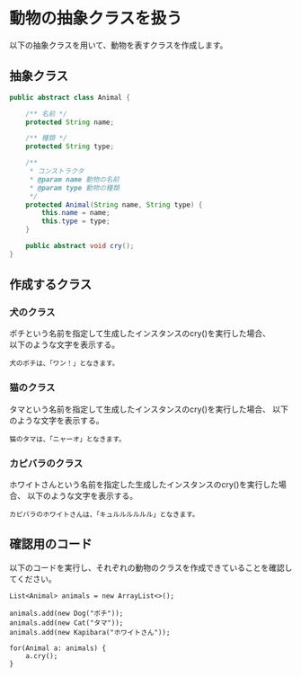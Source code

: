 # 動物の抽象クラスを扱う

以下の抽象クラスを用いて、動物を表すクラスを作成します。

## 抽象クラス

```java
public abstract class Animal {

    /** 名前 */
    protected String name;

    /** 種類 */
    protected String type;

    /**
     * コンストラクタ
     * @param name 動物の名前
     * @param type 動物の種類
     */
    protected Animal(String name, String type) {
        this.name = name;
        this.type = type;
    }

    public abstract void cry();
}
```

## 作成するクラス

### 犬のクラス

ポチという名前を指定して生成したインスタンスのcry()を実行した場合、  
以下のような文字を表示する。

```
犬のポチは、「ワン！」となきます。
```

### 猫のクラス

タマという名前を指定して生成したインスタンスのcry()を実行した場合、
以下のような文字を表示する。

```
猫のタマは、「ニャーオ」となきます。
```

### カピバラのクラス

ホワイトさんという名前を指定した生成したインスタンスのcry()を実行した場合、
以下のような文字を表示する。

```
カピバラのホワイトさんは、「キュルルルルルル」となきます。
```

## 確認用のコード

以下のコードを実行し、それぞれの動物のクラスを作成できていることを確認してください。

```
List<Animal> animals = new ArrayList<>();

animals.add(new Dog("ポチ"));
animals.add(new Cat("タマ"));
animals.add(new Kapibara("ホワイトさん"));

for(Animal a: animals) {
    a.cry();
}
```
